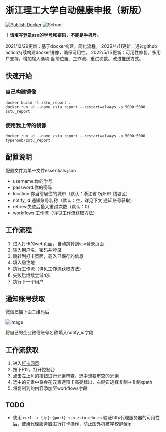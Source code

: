 # 浙江理工大学自动健康申报（新版）
[![Publish Docker](https://github.com/typenoob/zstu_report/actions/workflows/publish-docker.yml/badge.svg)](https://github.com/typenoob/zstu_report/actions/workflows/publish-docker.yml)
![School](https://img.shields.io/badge/School-ZSTU-lightblue.svg)

**！请填写登录sso的学号和密码，不能是手机号。**

2021/12/29更新：基于docker构建，简化流程。
2022/4/11更新：通过github action持续构建docker镜像，确保可用性。
2022/5/13更新：可用性修复。多用户支持。增加输入选项:当前位置、工作流、重试次数。改进推送方式。

## 快速开始

### 自己构建镜像 

```
docker build -t zstu_report .
docker run -d --name zstu_report --restart=always -p 5000:5000 zstu_report
```

### 使用我上传的镜像

```
docker run -d --name zstu_report --restart=always -p 5000:5000 typenoob/zstu_report
```

## 配置说明

配置文件为单一文件essentials.json

- username:你的学号
- password:你的密码
- location:你当前居住的城市（默认：浙江省 杭州市 钱塘区）
- notify_id:通知账号名称（默认：空，详见下文 通知账号获取）
- retries:失败后最大重试次数（默认：0）
- workflows:工作流（详见工作流获取方法）

## 工作流程

1. 进入打卡的web页面，自动跳转到sso登录页面
2. 输入用户名、密码并登录
3. 跳转到打卡页面，载入已保存的信息
4. 填入居住地
5. 执行工作流（详见工作流获取方法）
6. 失败后继续尝试n次
7. 执行下一个用户

## 通知账号获取

微信扫描下面二维码后

![image](https://user-images.githubusercontent.com/61347081/168256907-e0b86029-b1d5-4d58-840a-7c3a87640175.png)

将自己的企业微信账号名称填入notify_id字段

## 工作流获取

1. 进入[打卡网页](http://fangyi.zstu.edu.cn:6006/iForm/1817056F47E744D3B8488B)
2. 按下F12，打开控制台
3. 点击左上角的按钮进行元素审查，选中想要审查的元素
4. 选中的元素中将会在元素选项卡高亮标出，右键它选择复制->复制xpath
5. 将复制到的内容添加至workflows字段

## TODO

- 使用 `curl -x {ip}:{port} sso.zstu.edu.cn` 验证http代理服务器的可用性后，使用代理服务器进行打卡操作，防止国外机被学校屏蔽ip

